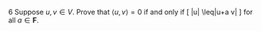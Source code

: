 6 Suppose $u, v \in V$. Prove that $\langle u, v\rangle=0$ if and only if
\[
\|u\| \leq\|u+a v\|
\]
for all $a \in \mathbf{F}$.

